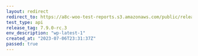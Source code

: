 ```yaml
---
layout: redirect
redirect_to: https://a8c-woo-test-reports.s3.amazonaws.com/public/release/7.9.0-rc.3/wp-latest-1/api/index.html
test_type: api
release_tag: 7.9.0-rc.3
env_description: "wp-latest-1"
created_at: "2023-07-06T23:31:37Z"
passed: true
---
```

